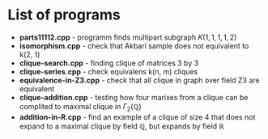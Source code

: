 # List of programs 

- **parts11112.cpp** - programm finds multipart subgraph $K(1, 1, 1, 1, 2)$
- **isomorphism.cpp** - check that Akbari sample does not equivalent to k(2, 1)
- **clique-search.cpp** - finding clique of matrices 3 by 3
- **clique-series.cpp** - check equivalens k(n, m) cliques
- **equivalence-in-Z3.cpp** - check that all clique in graph over field Z3 are equivalent
- **clique-addition.cpp** - testing how four marixes from a clique can be complited to maximal clique in $\Gamma_2(\mathbb{Q})$
- **addition-in-R.cpp** - find an example of a clique of size 4 that does not expand to a maximal clique by field $\mathbb{Q}$, but expands by field $\mathbb{R}$ 
